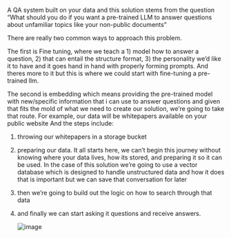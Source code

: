 A QA system built on your data and this solution stems from the question “What should you do if you want a pre-trained LLM to answer questions about unfamiliar topics like your non-public documents”

There are really two common ways to approach this problem. 

The first is Fine tuning, where we teach a 1) model how to answer a question, 2) that can entail the structure format, 3) the personality we’d like it to have and it goes hand in hand with properly forming prompts. And theres more to it but this is where we could start with fine-tuning a pre-trained llm.

The second is embedding which means providing the pre-trained model with new/specific information that i can use to answer questions and given that fits the mold of what we need to create our solution, we’re going to take that route. For example, our data will be whitepapers available on your public website
And the steps include:
1) throwing our whitepapers in a storage bucket
2) preparing our data. It all starts here, we can’t begin this journey without knowing where your data lives, how its stored, and preparing it so it can be used. In the case of this solution we’re going to use a vector database which is designed to handle unstructured data and how it does that is important but we can save that conversation for later
3) then we’re going to build out the logic on how to search through that data
4) and finally we can start asking it questions and receive answers.

   ![image](https://github.com/hasarahman/embeddings-whiteboard/assets/155875846/7be6fbb5-efaa-495d-9b5f-a349a5dd1877)

